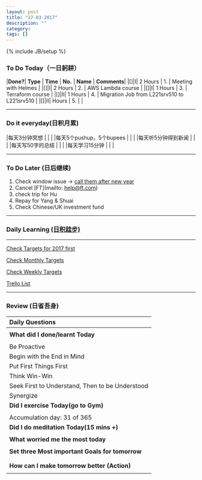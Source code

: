 ```yaml
---
layout: post
title: "17-03-2017"
description: ""
category: 
tags: []
---
```

{% include JB/setup %}



### To Do Today（一日躬耕）

|**Done?**| **Type** | **Time**   | **No.** | **Name** | **Comments**|
|[]|I| 2 Hours    | 1. | Meeting with Helmes	 | 
|[]|I| 2 Hours    | 2. | AWS Lambda course 	|
|[]|I| 1 Hours    | 3. | Terraform course |
|[]|II| 1 Hours    | 4. | Migration Job from L221srv510 to L221srv510	 |
|[]|II|  Hours    | 5. | |

---

### Do it everyday(日积月累)

|每天3分钟冥想             | | 	  |
|每天5个pushup，5个bupees   | |     |
|每天听5分钟得到新闻      | |	  |
|每天写50字的总结			 | |    |
|每天学习15分钟            | |    |

---

### To Do Later (日后继续) 

1. Check window issue -> [call them after new year](http://neil526.tripod.com/) 
2. Cancel [FT](mailto: help@ft.com)
3. check trip for Hu
4. Repay for Yang & Shuai
5. Check Chinese/UK investment fund

---

### Daily Learning [(日积跬步)](https://yitianxu.github.io/2017/01/05/learning-summary)


---

[Check Targets for 2017 first](https://yitianxu.github.io/2016/12/30/resolution-for-2017)

[Check Monthly Targets](https://yitianxu.github.io/pages/monthly%20targets/Monthly)

[Check Weekly Targets](https://yitianxu.github.io/pages/weekly%20targets/Weekly%20Targets) 

[Trello List](https://trello.com/b/oYub62ID/goal-of-year-2016-2017)

---

### Review (日省吾身)

| Daily Questions                                    |                                           
|:---------------------------------------------------|
|                                                    |
| **What did I done/learnt Today**| 
|                                                    |
|Be Proactive                                   |    |
|Begin with the End in Mind                     |    |
|Put First Things First                         |    |
|Think Win-Win                                  |    |
|Seek First to Understand, Then to be Understood|    |
|Synergize                                      |    |
| **Did I exercise Today(go to Gym)**|          
|     |
| Accumulation day: 31 of 365   |
| **Did I do meditation Today(15 mins +)**|          
|     |
|**What worried me the most today**|
|      |
|**Set three Most important Goals for tomorrow**|
|      |
|      |
|**How can I make tomorrow better (Action)**|
|                          |
